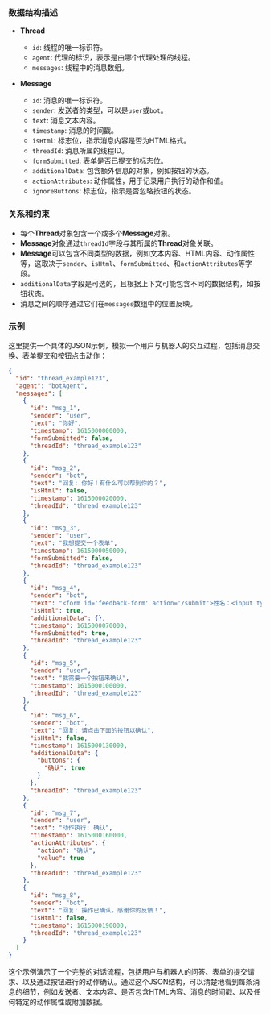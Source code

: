### 数据结构描述

- **Thread**
  - `id`: 线程的唯一标识符。
  - `agent`: 代理的标识，表示是由哪个代理处理的线程。
  - `messages`: 线程中的消息数组。

- **Message**
  - `id`: 消息的唯一标识符。
  - `sender`: 发送者的类型，可以是`user`或`bot`。
  - `text`: 消息文本内容。
  - `timestamp`: 消息的时间戳。
  - `isHtml`: 标志位，指示消息内容是否为HTML格式。
  - `threadId`: 消息所属的线程ID。
  - `formSubmitted`: 表单是否已提交的标志位。
  - `additionalData`: 包含额外信息的对象，例如按钮的状态。
  - `actionAttributes`: 动作属性，用于记录用户执行的动作和值。
  - `ignoreButtons`: 标志位，指示是否忽略按钮的状态。

### 关系和约束

- 每个**Thread**对象包含一个或多个**Message**对象。
- **Message**对象通过`threadId`字段与其所属的**Thread**对象关联。
- **Message**可以包含不同类型的数据，例如文本内容、HTML内容、动作属性等，这取决于`sender`、`isHtml`、`formSubmitted`、和`actionAttributes`等字段。
- `additionalData`字段是可选的，且根据上下文可能包含不同的数据结构，如按钮状态。
- 消息之间的顺序通过它们在`messages`数组中的位置反映。

### 示例

这里提供一个具体的JSON示例，模拟一个用户与机器人的交互过程，包括消息交换、表单提交和按钮点击动作：

```json
{
  "id": "thread_example123",
  "agent": "botAgent",
  "messages": [
    {
      "id": "msg_1",
      "sender": "user",
      "text": "你好",
      "timestamp": 1615000000000,
      "formSubmitted": false,
      "threadId": "thread_example123"
    },
    {
      "id": "msg_2",
      "sender": "bot",
      "text": "回复: 你好！有什么可以帮到你的？",
      "isHtml": false,
      "timestamp": 1615000020000,
      "threadId": "thread_example123"
    },
    {
      "id": "msg_3",
      "sender": "user",
      "text": "我想提交一个表单",
      "timestamp": 1615000050000,
      "formSubmitted": false,
      "threadId": "thread_example123"
    },
    {
      "id": "msg_4",
      "sender": "bot",
      "text": "<form id='feedback-form' action='/submit'>姓名：<input type='text' name='name'><br>邮箱：<input type='email' name='email'><br><input type='submit' value='提交'></form>",
      "isHtml": true,
      "additionalData": {},
      "timestamp": 1615000070000,
      "formSubmitted": true,
      "threadId": "thread_example123"
    },
    {
      "id": "msg_5",
      "sender": "user",
      "text": "我需要一个按钮来确认",
      "timestamp": 1615000100000,
      "threadId": "thread_example123"
    },
    {
      "id": "msg_6",
      "sender": "bot",
      "text": "回复: 请点击下面的按钮以确认",
      "isHtml": false,
      "timestamp": 1615000130000,
      "additionalData": {
        "buttons": {
          "确认": true
        }
      },
      "threadId": "thread_example123"
    },
    {
      "id": "msg_7",
      "sender": "user",
      "text": "动作执行: 确认",
      "timestamp": 1615000160000,
      "actionAttributes": {
        "action": "确认",
        "value": true
      },
      "threadId": "thread_example123"
    },
    {
      "id": "msg_8",
      "sender": "bot",
      "text": "回复: 操作已确认，感谢你的反馈！",
      "isHtml": false,
      "timestamp": 1615000190000,
      "threadId": "thread_example123"
    }
  ]
}
```

这个示例演示了一个完整的对话流程，包括用户与机器人的问答、表单的提交请求、以及通过按钮进行的动作确认。通过这个JSON结构，可以清楚地看到每条消息的细节，例如发送者、文本内容、是否包含HTML内容、消息的时间戳、以及任何特定的动作属性或附加数据。